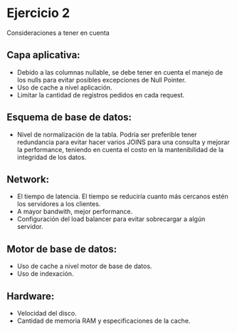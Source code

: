 # Ejercicio 2

Consideraciones a tener en cuenta

## Capa aplicativa:
* Debido a las columnas nullable, se debe tener en cuenta el manejo de los nulls para evitar posibles excepciones de Null Pointer.  
* Uso de cache a nivel aplicación.  
* Limitar la cantidad de registros pedidos en cada request.  

## Esquema de base de datos:
* Nivel de normalización de la tabla. Podría ser preferible tener redundancia para evitar hacer varios JOINS para una consulta y mejorar la performance, teniendo en cuenta el costo en la mantenibilidad de la integridad de los datos.  

## Network:
* El tiempo de latencia. El tiempo se reduciría cuanto más cercanos estén los servidores a los clientes.
* A mayor bandwith, mejor performance.  
* Configuración del load balancer para evitar sobrecargar a algún servidor.  

## Motor de base de datos:
* Uso de cache a nivel motor de base de datos.  
* Uso de indexación.  

## Hardware:
* Velocidad del disco.  
* Cantidad de memoria RAM y especificaciones de la cache.  